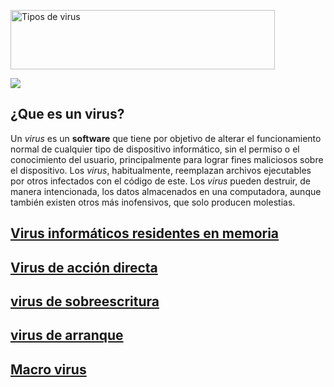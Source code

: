 <a href="https://cooltext.com"><img src="https://images.cooltext.com/5136246.png" width="423" height="95" alt="Tipos de virus
" /></a>

![](https://hipertextual.com/files/2015/10/virus_informaticos-670x410.jpg)
## ¿Que es un virus?

Un _virus_ es un __software__ que tiene por objetivo de alterar el funcionamiento normal de cualquier tipo de dispositivo informático, sin el permiso o el conocimiento del usuario, principalmente para lograr fines maliciosos sobre el dispositivo. Los _virus_, habitualmente, reemplazan archivos ejecutables por otros infectados con el código de este. Los _virus_ pueden destruir, de manera intencionada, los datos almacenados en una computadora, aunque también existen otros más inofensivos, que solo producen molestias.
 
## [Virus informáticos residentes en memoria]( https://alfonsodeltoro.github.io/Tipos-de-virus/residentes )
## [Virus de acción directa](https://alfonsodeltoro.github.io/Tipos-de-virus/acciondirecta)
## [virus de sobreescritura](https://alfonsodeltoro.github.io/Tipos-de-virus/sobreescritura)
## [virus de arranque](https://alfonsodeltoro.github.io/Tipos-de-virus/arranqe)
## [Macro virus](https://alfonsodeltoro.github.io/Tipos-de-virus/Macro)
